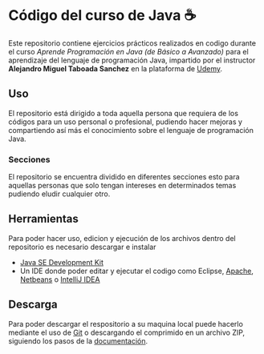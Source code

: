 # Código del curso de Java ☕️

Este repositorio contiene ejercicios prácticos realizados en codigo durante el curso _Aprende Programación en Java (de Básico a Avanzado)_ para el aprendizaje del lenguaje de programación Java, impartido por el instructor **Alejandro Miguel Taboada Sanchez** en la plataforma de [Udemy](https://www.udemy.com/ "Udemy").

## Uso

El repositorio está dirigido a toda aquella persona que requiera de los códigos para un uso personal o profesional, pudiendo hacer mejoras y compartiendo así más el conocimiento sobre el lenguaje de programación Java.

### Secciones

El repositorio se encuentra dividido en diferentes secciones esto para aquellas personas que solo tengan intereses en determinados temas pudiendo eludir cualquier otro.

## Herramientas

Para poder hacer uso, edicion y ejecución de los archivos dentro del repositorio es necesario descargar e instalar

-  [Java SE Development Kit](https://www.oracle.com/java/technologies/downloads/ "Java SE Development Kit")
-  Un IDE donde poder editar y ejecutar el codigo como Eclipse, [Apache](https://www.eclipse.org/downloads/ "Apache"), [Netbeans](https://netbeans.apache.org/download/index.html "Netbeans") o [IntelliJ IDEA](https://www.jetbrains.com/idea/ "IntelliJ IDEA")

## Descarga

Para poder descargar el respositorio a su maquina local puede hacerlo mediante el uso de [Git](https://git-scm.com/ "Git") o descargando el comprimido en un archivo ZIP, siguiendo los pasos de la [documentación](https://docs.github.com/es/repositories/creating-and-managing-repositories/cloning-a-repository "documentación").
